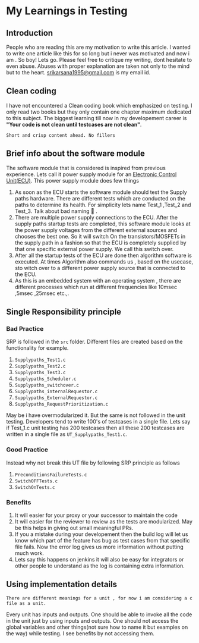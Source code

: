 # My Learnings in Testing 
## Introduction
People who are reading this are my motivation to write this article. I wanted to write 
one article like this for so long but i never was motivated and now i am . So boy! Lets go.
Please feel free to critique my writing, dont hesitate to even abuse. Abuses with proper explanation are taken not only to the mind but to the heart.
srikarsana1995@gmail.com is my email id.

## Clean coding
I have not encountered a Clean coding book which emphasized on testing. I only read two books but they only contain one chapter maximum dedicated to this subject. The biggest learning till now in my developement career is   
               **"Your code is not clean until testcases are not clean"**.

```{note}
Short and crisp content ahead. No fillers
```
## Brief info about the software module
The software module that is considered is inspired from previous experience. Lets call it power supply module for an [Electronic Control Unit(ECU)](!https://en.wikipedia.org/wiki/Electronic_control_unit).
This power supply module does few things

1. As soon as the ECU starts the software module should test the Supply paths hardware. There are different tests which are conducted on the paths to determine its health. For simplicity lets name Test_1 ,Test_2 and Test_3. Talk about bad naming 🤣 .
1. There are multiple power supply connections to the ECU. After the supply paths startup tests are completed, this software module looks at the power supply voltages from the different external sources and chooses the best one. So it will switch On the transistors/MOSFETs in the supply path in a fashion so that the ECU is completely supplied by that one specific external power supply.  We call this switch over.
1. After all the startup tests of the ECU are done then algorithm software is executed. At times Algorithm  also commands us , based on the usecase, sto witch over to a different power supply source that is connected to the ECU. 
1. As this is an embedded system with an operating system , there are different processes which run at different frequencies like 10msec ,5msec ,25msec etc.,.
## Single Responsibility principle
### Bad Practice 
SRP is followed in the `src` folder. Different files are created based on the functionality for example.

1. `Supplypaths_Test1.c`
1. `Supplypaths_Test2.c`
1. `Supplypaths_Test3.c`
1. `Supplypaths_Scheduler.c`
1. `Supplypaths_switchover.c`
1. `Supplypaths_internalRequestor.c`
1. `Supplypaths_ExternalRequestor.c`
1. `Supplypaths_RequestPrioritization.c`

May be i have overmodularized it.  But the same is not followed in the unit testing. Developers tend to write 100's of testcases in a single file. Lets say if Test_1.c unit testing has 200 testcases then all these 200 testcases are written in a single file as `UT_Supplypaths_Test1.c`. 
### Good Practice
Instead why not break this UT file by following SRP principle as follows
1. `PreconditionsFailureTests.c`
1. `SwitchOFFTests.c`
1. `SwitchOnTests.c`

### Benefits

1. It will easier for your proxy or your successor to maintain the code
1. It will easier for the reviewer to review as the tests are modularized. May be this helps in giving out small meaningful PRs.
1. If you a mistake during your developement then the build log will let us know which part of the feature has bug as test cases from that specific file fails. Now the error log gives us more information without putting much work.
1. Lets say this happens on jenkins it will also be easy for integrators or other people to understand as the log is containing extra information.


## Using implementation details
```{note}
There are different meanings for a unit , for now i am considering a c file as a unit.
```
Every unit has inputs and outputs. One should be able to invoke all the code in the unit just by using inputs and outputs. One should not access the global variables and other things(not sure how to name it but examples on the way) while testing. I see benefits by not accessing them.



